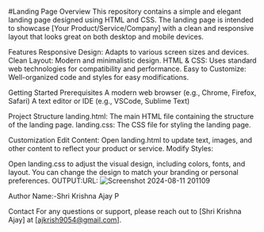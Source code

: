 #Landing Page
Overview
This repository contains a simple and elegant landing page designed using HTML and CSS. The landing page is intended to showcase [Your Product/Service/Company] with a clean and responsive layout that looks great on both desktop and mobile devices.

Features
Responsive Design: Adapts to various screen sizes and devices.
Clean Layout: Modern and minimalistic design.
HTML & CSS: Uses standard web technologies for compatibility and performance.
Easy to Customize: Well-organized code and styles for easy modifications.

Getting Started
Prerequisites
A modern web browser (e.g., Chrome, Firefox, Safari)
A text editor or IDE (e.g., VSCode, Sublime Text)

Project Structure
landing.html: The main HTML file containing the structure of the landing page.
landing.css: The CSS file for styling the landing page.

Customization
Edit Content:
Open landing.html to update text, images, and other content to reflect your product or service.
Modify Styles:

Open landing.css to adjust the visual design, including colors, fonts, and layout. You can change the design to match your branding or personal preferences.
OUTPUT:URL:
![Screenshot 2024-08-11 201109](https://github.com/user-attachments/assets/54d6989e-c7e9-4471-bfe3-fd926d1bd091)

Author Name:-Shri Krishna Ajay P

Contact
For any questions or support, please reach out to [Shri Krishna Ajay] at [ajkrish9054@gmail.com].
